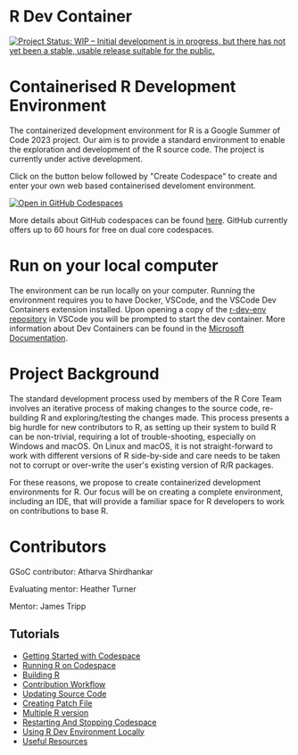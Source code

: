 # R Dev Container

[![Project Status: WIP – Initial development is in progress, but there has not yet been a stable, usable release suitable for the public.](https://www.repostatus.org/badges/latest/wip.svg)](https://www.repostatus.org/#wip)

# Containerised R Development Environment
The containerized development environment for R is a Google Summer of Code 2023 project. Our aim is to provide a standard environment to enable the exploration and development of the R source code. The project is currently under active development.

Click on the button below followed by "Create Codespace" to create and enter your own web based containerised develoment environment.

[![Open in GitHub Codespaces](https://github.com/codespaces/badge.svg)](https://github.com/codespaces/new?hide_repo_select=true&ref=main&repo=647768262&machine=premiumLinux&devcontainer_path=.devcontainer%2Fdevcontainer.json&location=WestUs2)

More details about GitHub codespaces can be found [here](https://docs.github.com/en/codespaces/overview). GitHub currently offers up to 60 hours for free on dual core codespaces.

# Run on your local computer

The environment can be run locally on your computer. Running the environment requires you to have Docker, VSCode, and the VSCode Dev Containers extension installed. Upon opening a copy of the [r-dev-env repository](https://github.com/r-devel/r-dev-env) in VSCode you will be prompted to start the dev container. More information about Dev Containers can be found in the [Microsoft Documentation](https://code.visualstudio.com/docs/devcontainers/containers).

# Project Background

​The standard development process used by members of the R Core Team involves an iterative process of making changes to the source code, re-building R and exploring/testing the changes made. This process presents a big hurdle for new contributors to R, as setting up their system to build R can be non-trivial, requiring a lot of trouble-shooting, especially on Windows and macOS. On Linux and macOS, it is not straight-forward to work with different versions of R side-by-side and care needs to be taken not to corrupt or over-write the user's existing version of R/R packages.

For these reasons, we propose to create containerized development environments for R. Our focus will be on creating a complete environment, including an IDE, that will provide a familiar space for R developers to work on contributions to base R.​

# Contributors

GSoC contributor: Atharva Shirdhankar

Evaluating mentor: Heather Turner

Mentor: James Tripp

## Tutorials 
- [Getting Started with Codespace](https://contributor.r-project.org/r-dev-env/tutorials/creating_codespace/)
- [Running R on Codespace](https://contributor.r-project.org/r-dev-env/tutorials/running_r/)
- [Building R](https://contributor.r-project.org/r-dev-env/tutorials/building_r/)
- [Contribution Workflow](https://contributor.r-project.org/r-dev-env/tutorials/contribution_workflow/)
- [Updating Source Code](https://contributor.r-project.org/r-dev-env/tutorials/update_source/)
- [Creating Patch File](https://contributor.r-project.org/r-dev-env/tutorials/patch_update/)
- [Multiple R version](https://contributor.r-project.org/r-dev-env/tutorials/multi_r_compilation/)
- [Restarting And Stopping Codespace](https://contributor.r-project.org/r-dev-env/tutorials/codespacestartstop/)
- [Using R Dev Environment Locally](https://contributor.r-project.org/r-dev-env/tutorials/localsetup/)
- [Useful Resources](https://contributor.r-project.org/r-dev-env/resources/)
